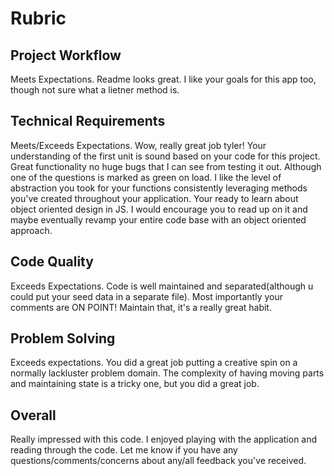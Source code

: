 # Rubric
## Project Workflow
Meets Expectations. Readme looks great. I like your goals for this app too, though not sure what a lietner method is.

## Technical Requirements
Meets/Exceeds Expectations. Wow, really great job tyler! Your understanding of the first unit is sound based on your code for this project. Great functionality no huge bugs that I can see from testing it out. Although one of the questions is marked as green on load. I like the level of abstraction you took for your functions consistently leveraging methods you've created throughout your application. Your ready to learn about object oriented design in JS. I would encourage you to read up on it and maybe eventually revamp your entire code base with an object oriented approach.

## Code Quality
Exceeds Expectations. Code is well maintained and separated(although u could put your seed data in a separate file). Most importantly your comments are ON POINT! Maintain that, it's a really great habit.

## Problem Solving
Exceeds expectations. You did a great job putting a creative spin on a normally lackluster problem domain. The complexity of having moving parts and maintaining state is a tricky one, but you did a great job.

## Overall
Really impressed with this code. I enjoyed playing with the application and reading through the code. Let me know if you have any questions/comments/concerns about any/all feedback you've received.
